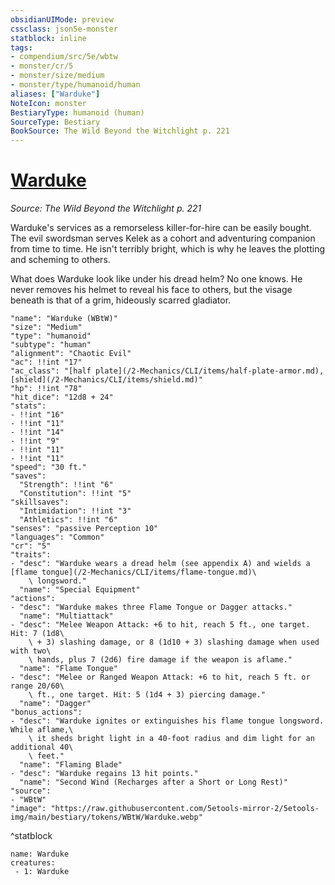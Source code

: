 ```yaml
---
obsidianUIMode: preview
cssclass: json5e-monster
statblock: inline
tags:
- compendium/src/5e/wbtw
- monster/cr/5
- monster/size/medium
- monster/type/humanoid/human
aliases: ["Warduke"]
NoteIcon: monster
BestiaryType: humanoid (human)
SourceType: Bestiary
BookSource: The Wild Beyond the Witchlight p. 221
---
```

# [Warduke](2-Mechanics/CLI/bestiary/npc/warduke-wbtw.md)
*Source: The Wild Beyond the Witchlight p. 221*  

Warduke's services as a remorseless killer-for-hire can be easily bought. The evil swordsman serves Kelek as a cohort and adventuring companion from time to time. He isn't terribly bright, which is why he leaves the plotting and scheming to others.

What does Warduke look like under his dread helm? No one knows. He never removes his helmet to reveal his face to others, but the visage beneath is that of a grim, hideously scarred gladiator.

```statblock
"name": "Warduke (WBtW)"
"size": "Medium"
"type": "humanoid"
"subtype": "human"
"alignment": "Chaotic Evil"
"ac": !!int "17"
"ac_class": "[half plate](/2-Mechanics/CLI/items/half-plate-armor.md), [shield](/2-Mechanics/CLI/items/shield.md)"
"hp": !!int "78"
"hit_dice": "12d8 + 24"
"stats":
- !!int "16"
- !!int "11"
- !!int "14"
- !!int "9"
- !!int "11"
- !!int "11"
"speed": "30 ft."
"saves":
  "Strength": !!int "6"
  "Constitution": !!int "5"
"skillsaves":
  "Intimidation": !!int "3"
  "Athletics": !!int "6"
"senses": "passive Perception 10"
"languages": "Common"
"cr": "5"
"traits":
- "desc": "Warduke wears a dread helm (see appendix A) and wields a [flame tongue](/2-Mechanics/CLI/items/flame-tongue.md)\
    \ longsword."
  "name": "Special Equipment"
"actions":
- "desc": "Warduke makes three Flame Tongue or Dagger attacks."
  "name": "Multiattack"
- "desc": "Melee Weapon Attack: +6 to hit, reach 5 ft., one target. Hit: 7 (1d8\
    \ + 3) slashing damage, or 8 (1d10 + 3) slashing damage when used with two\
    \ hands, plus 7 (2d6) fire damage if the weapon is aflame."
  "name": "Flame Tongue"
- "desc": "Melee or Ranged Weapon Attack: +6 to hit, reach 5 ft. or range 20/60\
    \ ft., one target. Hit: 5 (1d4 + 3) piercing damage."
  "name": "Dagger"
"bonus_actions":
- "desc": "Warduke ignites or extinguishes his flame tongue longsword. While aflame,\
    \ it sheds bright light in a 40-foot radius and dim light for an additional 40\
    \ feet."
  "name": "Flaming Blade"
- "desc": "Warduke regains 13 hit points."
  "name": "Second Wind (Recharges after a Short or Long Rest)"
"source":
- "WBtW"
"image": "https://raw.githubusercontent.com/5etools-mirror-2/5etools-img/main/bestiary/tokens/WBtW/Warduke.webp"
```
^statblock

```encounter-table
name: Warduke
creatures:
 - 1: Warduke
```